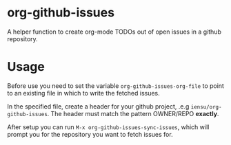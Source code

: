 # org-github-issues

A helper function to create org-mode TODOs out of open issues in a github repository.

# Usage

Before use you need to set the variable `org-github-issues-org-file` to point to an existing
file in which to write the fetched issues.

In the specified file, create a header for your github project, .e.g `iensu/org-github-issues`.
The header must match the pattern OWNER/REPO **exactly**.

After setup you can run `M-x org-github-issues-sync-issues`, which will prompt you for the repository
you want to fetch issues for.
